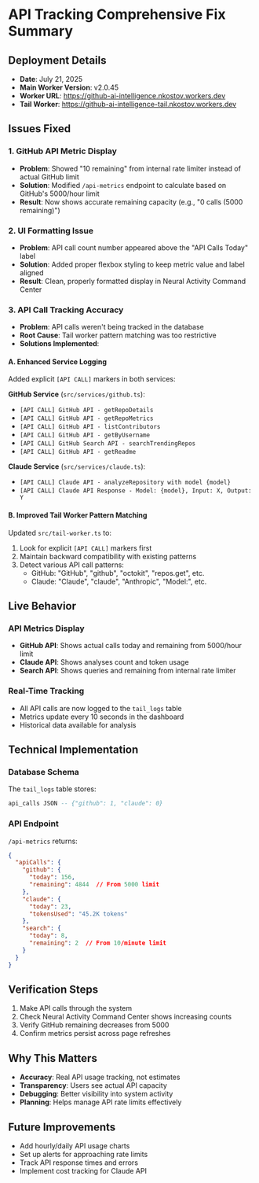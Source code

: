# API Tracking Comprehensive Fix Summary

## Deployment Details
- **Date**: July 21, 2025
- **Main Worker Version**: v2.0.45
- **Worker URL**: https://github-ai-intelligence.nkostov.workers.dev
- **Tail Worker**: https://github-ai-intelligence-tail.nkostov.workers.dev

## Issues Fixed

### 1. GitHub API Metric Display
- **Problem**: Showed "10 remaining" from internal rate limiter instead of actual GitHub limit
- **Solution**: Modified `/api-metrics` endpoint to calculate based on GitHub's 5000/hour limit
- **Result**: Now shows accurate remaining capacity (e.g., "0 calls (5000 remaining)")

### 2. UI Formatting Issue
- **Problem**: API call count number appeared above the "API Calls Today" label
- **Solution**: Added proper flexbox styling to keep metric value and label aligned
- **Result**: Clean, properly formatted display in Neural Activity Command Center

### 3. API Call Tracking Accuracy
- **Problem**: API calls weren't being tracked in the database
- **Root Cause**: Tail worker pattern matching was too restrictive
- **Solutions Implemented**:

#### A. Enhanced Service Logging
Added explicit `[API CALL]` markers in both services:

**GitHub Service** (`src/services/github.ts`):
- `[API CALL] GitHub API - getRepoDetails`
- `[API CALL] GitHub API - getRepoMetrics`
- `[API CALL] GitHub API - listContributors`
- `[API CALL] GitHub API - getByUsername`
- `[API CALL] GitHub Search API - searchTrendingRepos`
- `[API CALL] GitHub API - getReadme`

**Claude Service** (`src/services/claude.ts`):
- `[API CALL] Claude API - analyzeRepository with model {model}`
- `[API CALL] Claude API Response - Model: {model}, Input: X, Output: Y`

#### B. Improved Tail Worker Pattern Matching
Updated `src/tail-worker.ts` to:
1. Look for explicit `[API CALL]` markers first
2. Maintain backward compatibility with existing patterns
3. Detect various API call patterns:
   - GitHub: "GitHub", "github", "octokit", "repos.get", etc.
   - Claude: "Claude", "claude", "Anthropic", "Model:", etc.

## Live Behavior

### API Metrics Display
- **GitHub API**: Shows actual calls today and remaining from 5000/hour limit
- **Claude API**: Shows analyses count and token usage
- **Search API**: Shows queries and remaining from internal rate limiter

### Real-Time Tracking
- All API calls are now logged to the `tail_logs` table
- Metrics update every 10 seconds in the dashboard
- Historical data available for analysis

## Technical Implementation

### Database Schema
The `tail_logs` table stores:
```sql
api_calls JSON -- {"github": 1, "claude": 0}
```

### API Endpoint
`/api-metrics` returns:
```json
{
  "apiCalls": {
    "github": {
      "today": 156,
      "remaining": 4844  // From 5000 limit
    },
    "claude": {
      "today": 23,
      "tokensUsed": "45.2K tokens"
    },
    "search": {
      "today": 8,
      "remaining": 2  // From 10/minute limit
    }
  }
}
```

## Verification Steps
1. Make API calls through the system
2. Check Neural Activity Command Center shows increasing counts
3. Verify GitHub remaining decreases from 5000
4. Confirm metrics persist across page refreshes

## Why This Matters
- **Accuracy**: Real API usage tracking, not estimates
- **Transparency**: Users see actual API capacity
- **Debugging**: Better visibility into system activity
- **Planning**: Helps manage API rate limits effectively

## Future Improvements
- Add hourly/daily API usage charts
- Set up alerts for approaching rate limits
- Track API response times and errors
- Implement cost tracking for Claude API
